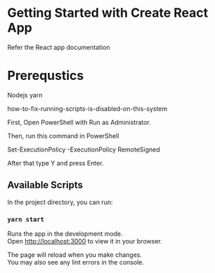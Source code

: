 # Getting Started with Create React App

Refer the React app documentation

# Prerequstics

Nodejs
yarn

how-to-fix-running-scripts-is-disabled-on-this-system

First, Open PowerShell with Run as Administrator.

Then, run this command in PowerShell

Set-ExecutionPolicy -ExecutionPolicy RemoteSigned

After that type Y and press Enter.


## Available Scripts

In the project directory, you can run:

### `yarn start`

Runs the app in the development mode.\
Open [http://localhost:3000](http://localhost:3000) to view it in your browser.

The page will reload when you make changes.\
You may also see any lint errors in the console.


